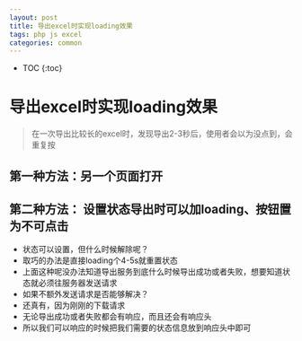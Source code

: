 ```yaml
---
layout: post
title: 导出excel时实现loading效果
tags: php js excel
categories: common
---
```


* TOC
{:toc}

# 导出excel时实现loading效果

> 在一次导出比较长的excel时，发现导出2-3秒后，使用者会以为没点到，会重复按

## 第一种方法：另一个页面打开

## 第二种方法： 设置状态导出时可以加loading、按钮置为不可点击

* 状态可以设置，但什么时候解除呢？
* 取巧的办法是直接loading个4-5s就重置状态
* 上面这种呢没办法知道导出服务到底什么时候导出成功或者失败，想要知道状态就必须往服务器发送请求
* 如果不额外发送请求是否能够解决？
* 还真有，因为刚刚的下载请求
* 无论导出成功或者失败都会有响应，而且还会有响应头
* 所以我们可以响应的时候把我们需要的状态信息放到响应头中即可
